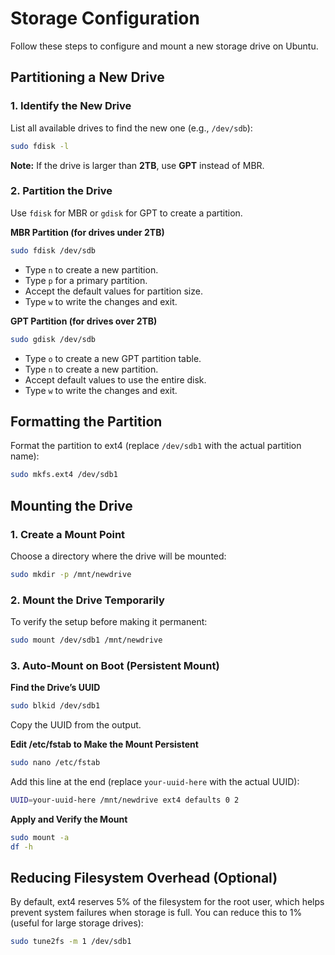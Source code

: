 # Storage Configuration

Follow these steps to configure and mount a new storage drive on Ubuntu.

## Partitioning a New Drive

### 1. Identify the New Drive  
List all available drives to find the new one (e.g., `/dev/sdb`):
```bash
sudo fdisk -l
```
**Note:** If the drive is larger than **2TB**, use **GPT** instead of MBR.
### 2. Partition the Drive
Use `fdisk` for MBR or `gdisk` for GPT to create a partition.

**MBR Partition (for drives under 2TB)**
```bash
sudo fdisk /dev/sdb
```
* Type `n` to create a new partition.
* Type `p` for a primary partition.
* Accept the default values for partition size.
* Type `w` to write the changes and exit.

**GPT Partition (for drives over 2TB)**
```bash
sudo gdisk /dev/sdb
```
* Type `o` to create a new GPT partition table.
* Type `n` to create a new partition.
* Accept default values to use the entire disk.
* Type `w` to write the changes and exit.

## Formatting the Partition
Format the partition to ext4 (replace `/dev/sdb1` with the actual partition name):
```bash
sudo mkfs.ext4 /dev/sdb1
```

## Mounting the Drive
### 1. Create a Mount Point
Choose a directory where the drive will be mounted:
```bash
sudo mkdir -p /mnt/newdrive
```
### 2. Mount the Drive Temporarily
To verify the setup before making it permanent:
```bash
sudo mount /dev/sdb1 /mnt/newdrive
```
### 3. Auto-Mount on Boot (Persistent Mount)
**Find the Drive’s UUID**
```bash
sudo blkid /dev/sdb1
```
Copy the UUID from the output.

**Edit /etc/fstab to Make the Mount Persistent**
```bash
sudo nano /etc/fstab
```
Add this line at the end (replace `your-uuid-here` with the actual UUID):
```bash
UUID=your-uuid-here /mnt/newdrive ext4 defaults 0 2
```
**Apply and Verify the Mount**
```bash
sudo mount -a
df -h
```

## Reducing Filesystem Overhead (Optional)
By default, ext4 reserves 5% of the filesystem for the root user, which helps prevent system failures when storage is full. You can reduce this to 1% (useful for large storage drives):
```bash
sudo tune2fs -m 1 /dev/sdb1
```